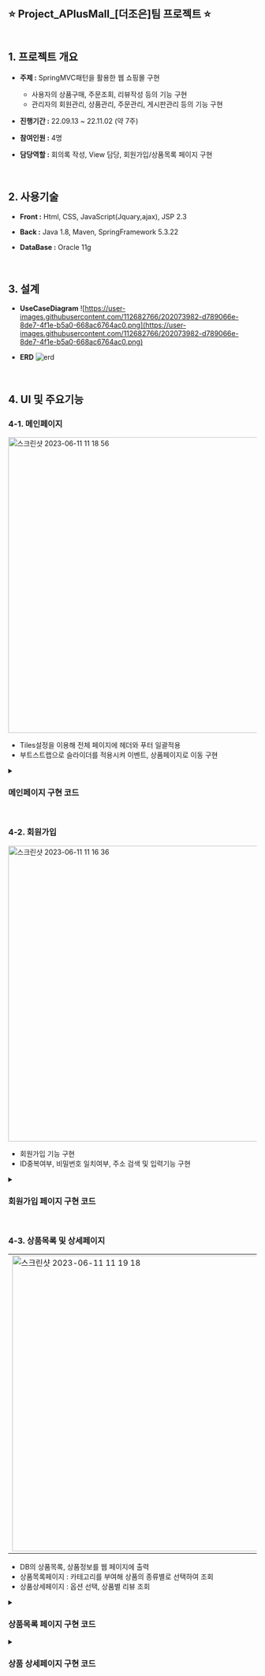 ## ⭐ Project_APlusMall_[더조은]팀 프로젝트 ⭐ <br><br><br> 1. 프로젝트 개요

- **주제 :** SpringMVC패턴을 활용한 웹 쇼핑몰 구현

  - 사용자의 상품구매, 주문조회, 리뷰작성 등의 기능 구현
  - 관리자의 회원관리, 상품관리, 주문관리, 게시판관리 등의 기능 구현

- **진행기간 :** 22.09.13 ~ 22.11.02 (약 7주)

- **참여인원 :** 4명

- **담당역할 :** 회의록 작성, View 담당, 회원가입/상품목록 페이지 구현

<br>

## 2. 사용기술

- **Front :** Html, CSS, JavaScript(Jquary,ajax), JSP 2.3

- **Back :** Java 1.8, Maven, SpringFramework 5.3.22

- **DataBase :** Oracle 11g

<br>

## 3. 설계

- **UseCaseDiagram**
![https://user-images.githubusercontent.com/112682766/202073982-d789066e-8de7-4f1e-b5a0-668ac6764ac0.png](https://user-images.githubusercontent.com/112682766/202073982-d789066e-8de7-4f1e-b5a0-668ac6764ac0.png)

- **ERD**
![erd](https://user-images.githubusercontent.com/112682766/204685853-c14204eb-72c8-434f-9de2-8f79a9048d2d.png)

<br>

## 4. UI 및 주요기능

### 4-1. 메인페이지

<img width="600" alt="스크린샷 2023-06-11 11 18 56" src="https://github.com/Choi9088/Project_APlusMall_2022/assets/132661247/145c4fef-7db5-42e1-a410-cf3030c4a02a">

- Tiles설정을 이용해 전체 페이지에 헤더와 푸터 일괄적용
- 부트스트랩으로 슬라이더를 적용시켜 이벤트, 상품페이지로 이동 구현

<details><summary><h3> 메인페이지 구현 코드</h3></summary>
<p>

#### (1).jsp
```html
 ()  
```
#### (2)Controller.java
```java

```

#### (3)ServiceImpl.java
```java

```

#### (4)DAOImpl.java
```java

```
  
#### (5)_SQL.xml
```xml

```
</p>
</details>

<br>

### 4-2. 회원가입

<img width="600" alt="스크린샷 2023-06-11 11 16 36" src="https://github.com/Choi9088/Project_APlusMall_2022/assets/132661247/c40036b5-9a88-4991-9321-2543d7394e97">


- 회원가입 기능 구현
- ID중복여부, 비밀번호 일치여부, 주소 검색 및 입력기능 구현

<details><summary><h3> 회원가입 페이지 구현 코드</h3></summary>
<p>

#### (1-1)join.jsp(body)
```html
<%@ page language="java" contentType="text/html; charset=UTF-8" pageEncoding="UTF-8"%>

<!DOCTYPE html>
<html>

<head>
  (...)
</head>

<body>
	<!-- wrapper : 화면 전체랩 -->
	<div class="wrap">
		<!-- form -->
		<form id="join_form" method="post">

			<!-- 아이디 -->
			<div>
				<div class="sub_title">아이디</div>
				
				<input class="id_input" name="id" id="id" placeholder="아이디">
				
				<span class="id_input_re_1">사용 가능한 아이디입니다.</span> 
				<span class="id_input_re_2">아이디가 이미 존재합니다.</span>
			</div>

			<!-- 비밀번호 -->
			<div>
				<div class="sub_title">비밀번호</div>
				
				<input class="pw_input" type="password" id="pw" name="pw" placeholder="비밀번호"/> 
				<input class="pwck_input" type="password" id="pwcheck" placeholder="비밀번호 확인"/>
				
				<div>
					<!-- 비밀번호 일치여부 확인 -->
					<font id="chkNotice" size="3"></font>
				</div>
			</div>

			<!-- 이름 -->
			<div>
				<div class="sub_title">이름</div>
				<input class="user_input" id ="name" name="name" placeholder="이름">
			</div>

			<!-- 전화번호 -->
			<div>
				<div class="sub_title">전화번호</div>
				<input class="mobile_input" id="mobile" name="mobile" placeholder="전화번호">
			</div>

			<!-- 이메일 전체영역 -->
			<div>
				<div class="sub_title">이메일</div>

				<div class="mail_input_box">
					<input class="mail_input"id="email" name="email" placeholder="이메일">
				</div>

				<div class="mail_check_input_box" id="mail_check_input_box_false">
					<input class="mail_check_input" disabled="disabled" id ="mail_check" placeholder="이메일 인증번호">
				</div>
				<div class="mail_check_button">인증번호 전송</div>
				<div class="clearfix"></div>
				<span id="mail_check_input_box_warn"></span>
			</div>

			<!-- 주소 전체영역 -->
			<div>
				<div class="sub_title">주소</div>
				<div class="address_input_1_box">
					<input class="address_input_1" name="postcode" id="postcode" readonly="readonly"
						placeholder="우편번호">
				</div>
				<div class="address_button" onclick="execution_daum_address()">주소찾기</div>
				<div class="clearfix"></div>
				<input class="address_input_2" name="address" readonly="readonly" placeholder="주소"> 
				<input class="address_input_3" name="addressDetail" id="addressDetail" placeholder="상세주소">
			</div>

			<!-- 가입하기 버튼 -->
			<input type="button" class="join_button" value="가입하기">

		</form>
		<!-- form 끝 -->
	</div>
	<!-- 화면 전체랩 끝 -->

</body>
</html>
```

#### (1-2)join.jsp(script)  
```html
<script>
//1. 회원가입 버튼 동작
$(function() { //기존 $(document).ready(function(){ 의 단순버전
	// 회원가입 버튼, 공란 확인
	$(".join_button").click(function() { //이름이 join_button인 클래스를 클릭하면 아래 코드가 실행된다.
		//ID 공백확인
		if ($("#id").val() == "") { //id가 'id'인 항목의 값이 ""(공백)인 경우 
			alert("아이디를 입력해주세요"); // "아이디를 입력해주세요" 라는 경고창이 뜨고
			$("#id").focus(); //id 항목으로 포커스가 이동한다.
			//PW 공백, 일치여부 확인
		} else if ($("#pw").val() == "") {
			alert("비밀번호를 입력해주세요");
			$("#pw").focus();
		} else if ($("#pwcheck").val() == "") {
			alert("비밀번호 확인 입력해주세요");
			$("#pwcheck").focus();
		} else if ($("#pwcheck").val() != $('#pw').val()) {
			alert("비밀번호가 일치하지 않음");
			$("#pwcheck").focus();
			//이름 공백확인
		} else if ($("#name").val() == "") {
			alert("이름 입력해주세요");
			$("#name").focus();
			//휴대폰번호 공백확인
		} else if ($("#mobile").val() == "") {
			alert("휴대폰번호를 입력해주세요");
			$("#mobile").focus();
			//이메일 공백, 인증번호 공백, 일치여부 확인
		} else if ($("#email").val() == "") {
			alert("이메일을 입력해주세요");
			$("#email").focus(); 
		}/* 이메일 인증 잠시 주석처리
      else if ($("#mail_check").val() == "") {
			alert("이메일 인증번호를 입력해주세요");
			$("#postcode").focus();
		} else if ($("#mail_check").val() != code) {
			alert("인증번호를 다시확인해주세요 ");
			$("#mail_check").focus();
		}*/
			//주소 공백확인
		else if ($("#postcode").val() == "") {
			alert("주소 입력해주세요");
			$("#postcode").focus();
		} else if ($("#addressDetail").val() == "") {
			alert("상세주소를 입력해주세요");
			$("#postcode").focus();
			//이상없을경우 회원가입 진행(/joinAction)
		} else {
			$("#join_form").attr("action", "/joinAction").submit();
		}
	})
})
//1. 회원가입 버튼 끝

//2. id 중복검사
$('.id_input').on("change keyup paste input",function() { //id가 'id_input'인 값을 사용할거야
	var id = $('.id_input').val(); //id 변수로 id_input에 입력된 값을 선언
	var data = { id : id } // 이게 뭔지 모르겠ㅇ...id값으로 id를 받는다는거같은데 json 방식인건
	
	if (id == "") { //id에 입력된 값이 없는경우 
		$('.id_input_re_1').css("display", "none"); //id_input_re_1에 해당하는 항목을 안 보이게 한다
		$('.id_input_re_2').css("display", "none"); //id_input_re_2에 해당하는 항목을 안 보이게 한다
	} else { //id에 입력된 값이 있으면
		$.ajax({ 
			type : "post", //전송은 post방식으로 
			url : "/memberIdChk", //Controller에서 memberIdChk메소드를 찾아 실행한다.
			data : data, 
			success : function(result) { //Controller실행결과(return)가 result로 전달되어 아래 코드로 넘어간다.
				//console.log("확인 : " + result);
				if (result != 'fail') { //return값이 fail 인 경우
					$('.id_input_re_1').css("display", "inline-block"); 
					$('.id_input_re_2').css("display", "none"); //얘를 안 하니까 두 문구가 같이뜨네요?
				} else { //return 값이 success인 경우 
					$('.id_input_re_2').css("display", "inline-block");
					$('.id_input_re_1').css("display", "none");
				}
			}
		}); // ajax 끝
	}
})
//2. id 중복검사 끝

//3. 비밀번호 일치 여부
$(function() {
	$('#pw').keyup(function() {
		$('#chkNotice').html('');
	});	
	$('#pwcheck').keyup(function() {
		if ($('#pw').val() != $('#pwcheck').val()) {
			$('#chkNotice').html('비밀번호 일치하지 않음').attr('color', 'red');
		} else {
			$('#chkNotice').html('비밀번호 일치함').attr('color', 'green');
		}
	});
});
//3. 비밀번호 일치 여부 끝
</script>
```
#### (2)MemberController.java
```java
@Controller
public class MemberController {

	private static final Logger logger = LoggerFactory.getLogger(MemberController.class);

	@Autowired
	private MemberService memberService;

	@Autowired
	private JavaMailSender mailSender;

	/* 회원가입 실행 */
	@RequestMapping(value = "/joinAction", method = RequestMethod.POST)
	public String joinPost(MemberVO member) throws Exception {
  
		memberService.memberJoin(member);

		return "redirect:/main";
	}

	/* 아이디 중복 검사 */
	@RequestMapping(value = "/memberIdChk", method = RequestMethod.POST)
	@ResponseBody
	public String memberIdChkPOST(String id) throws Exception {
		
		logger.info("vo 진입" + id);
		int result = memberService.idCheck(id);

		logger.info("결과값 : " + result);

		if (result != 0) {
			return "fail"; /* 중복아이디가 존재하면 fail */
		} else {
			return "success"; /* 중복아이디가 존재하지 않는다면 success */
		}
	}
}
```
#### (3)MemberServiceImpl.java
```java
@Service
public class MemberServiceImpl implements MemberService {
	private static final Logger logger = LoggerFactory.getLogger(LoginController.class);

	@Autowired
	MemberDAO dao;

	/* 회원가입 */
	@Override
	public void memberJoin(MemberVO member) throws Exception {
		dao.memberJoin(member);
	}

	/* 아이디 중복 검사 */
	@Override
	public int idCheck(String id) throws Exception {
		return dao.idCheck(id);
	}
}
```  

#### (4)MemberDAOImpl.java
```java
@Repository
public class MemberDAOimpl implements MemberDAO {
	@Autowired
	SqlSession sql;

	/* 회원가입 */
	@Override
	public void memberJoin(MemberVO member) throws Exception {
		sql.insert("mapper.Member_SQL.memberJoin", member);
	}

	/* 아이디 중복 검사 */
	@Override
	public int idCheck(String id) throws Exception {
		int result = sql.selectOne("mapper.Member_SQL.idCheck", id);
		return result;
	}
}
```  

#### (5)Member_SQL.xml
```xml
<mapper namespace="mapper.Member_SQL">

	<!-- 회원가입 -->
	<insert id="memberJoin">
		insert into member values(#{id},
		#{name}, #{pw},
		#{email},#{mobile}, #{postcode},
		#{address}, #{addressDetail}, 0,
		sysdate, 5000000, 0 )
	</insert>

	<!-- 아이디 중복검사 -->
	<select id="idCheck" resultType="int">
		SELECT count(id)
		FROM member
		WHERE
		id = #{id}
	</select>
</mapper>
```  
</p>
</details>

<br>

### 4-3. 상품목록 및 상세페이지

<table>
  <tr>
    <td>
      <img width="600" alt="스크린샷 2023-06-11 11 19 18" src="https://github.com/Choi9088/Project_APlusMall_2022/assets/132661247/eb2470e0-3707-4085-a180-4014dad004c9">
    </td>
    <td>
      <img width="600" alt="스크린샷 2023-06-11 11 19 37" src="https://github.com/Choi9088/Project_APlusMall_2022/assets/132661247/bbe40aca-bedf-4b7c-bab2-ec5266b7082a">
    </td>
  <tr>
</table>

- DB의 상품목록, 상품정보를 웹 페이지에 출력
- 상품목록페이지 : 카테고리를 부여해 상품의 종류별로 선택하여 조회
- 상품상세페이지 : 옵션 선택, 상품별 리뷰 조회

<details>
<summary><h3> 상품목록 페이지 구현 코드</h3></summary>
<p>

#### (1-1)itemList.jsp(body)
```html
(...생략...)

<body>
  <c:forEach items="${itemlist}" var="itemlist">
    <div class="card h-100" OnClick="location.href ='/itemDetail?num=${itemlist.itemnum}'" style="cursor:pointer;" >
       
        <!-- Product image-->
        <a>
          <img class="card-img-top" src="${itemlist.itemimg}" alt="..." />
        </a>
            
        <!-- Product name-->
        <h5 class="fw-bolder"><c:out value="${itemlist.itemname}" /></h5>
   
        <!-- Product actions-->
          <div class="text-center">
            <a class="btn btn-outline-dark mt-auto">제품 상세보기</a>
          </div>
        
    </div>
  </c:forEach>
</body>
```
  
#### (2)itemController.java
```java
(... 생략 ...)

@Controller
public class ItemController {
	private static final Logger logger = LoggerFactory.getLogger(ItemController.class);

	@Autowired
	private ItemService itemService;

	/* 상품 리스트 페이지 (카테고리-대분류) */
	@RequestMapping(value = "/itemListL", method = RequestMethod.GET)
	public String itemListL(Model model, HttpServletResponse response, Integer cat) throws Exception {
		logger.info(">>>>>>>>>>>>>>>>>>>>>>>>>>>>>>>>>> 상품 리스트 페이지 진입");

		List<ItemVO> list = itemService.itemListL(cat);
		logger.info("---------------글 목록 확인---------" + list);
		model.addAttribute("itemlist", list);

		return "item/itemList";
	}

	/* 상품 리스트 페이지 (카테고리-중분류) */
	@RequestMapping(value = "/itemList", method = RequestMethod.GET)
	public String itemList(Model model, HttpServletResponse response, Integer cat) throws Exception {
		logger.info(">>>>>>>>>>>>>>>>>>>>>>>>>>>>>>>>>> 상품 리스트 페이지 진입");

		List<ItemVO> list = itemService.itemList(cat);
		logger.info("---------------글 목록 확인---------" + list);
		model.addAttribute("itemlist", list);

		return "item/itemList";
	}

}
```

#### (3)itemServiceImpl.java
```java
(... 생략 ...)

@Service
public class ItemServiceImpl implements ItemService {
	@Autowired
	ItemDAO dao;

	/* 상품 목록 대분류 */
	@Override
	public List<ItemVO> itemListL(Integer cat) throws Exception {
		return dao.itemListL(cat);
	}

	/* 상품 목록 중분류 */
	@Override
	public List<ItemVO> itemList(Integer cat) throws Exception {
		return dao.itemList(cat);
	}
}
```

#### (4)itemDAOImpl.java
```java
(... 생략 ...)

@Repository
public class ItemDAOImpl implements ItemDAO {
	@Autowired
	SqlSession sql;

	/* 상품 목록 대분류 */
	@Override
	public List<ItemVO> itemListL(Integer cat) throws Exception {

		return sql.selectList("mapper.Item_SQL.item_listL", cat);
	}

	/* 상품 목록 중분류 */
	@Override
	public List<ItemVO> itemList(Integer cat) throws Exception {
		return sql.selectList("mapper.Item_SQL.item_list", cat);
	}
}
```
  
#### (5)Item_SQL.xml
```xml
<?xml version="1.0" encoding="UTF-8"?>
<!DOCTYPE mapper PUBLIC "-//mybatis.org//DTD Mapper 3.0//EN" "http://mybatis.org/dtd/mybatis-3-mapper.dtd">
  
  <mapper namespace="mapper.Item_SQL">
    
	<resultMap type="ItemVO" id="itemlist">
		<result column="ITEMNUM" property="itemnum" jdbcType="INTEGER" javaType="Integer" />
		<result column="ITEMCAT1" property="itemcat1" jdbcType="INTEGER" javaType="Integer" />
		<result column="ITEMCAT2" property="itemcat2" jdbcType="INTEGER" javaType="Integer" />
		<result column="ITEMNAME" property="itemname" jdbcType="VARCHAR" javaType="String" />
	</resultMap>
	
  	<!-- 대분류 -->
	<select id="item_listL" resultMap="itemlist">
		SELECT *
		FROM ITEM
		WHERE itemcat1 = #{itemcat1}
	</select>
	
	<!-- 중분류 -->
	<select id="item_list" resultMap="itemlist">
		SELECT *
		FROM ITEM
		WHERE itemcat2 = #{itemcat2}
	</select>
</mapper>
```
</p>
</details>

<details>
<summary><h3> 상품 상세페이지 구현 코드</h3></summary>
<p>

#### (1-1)itemDetail.jsp(body)
```html
(... 생략 ...)
<body>
	<div id="wrapper"> <!-- 화면 전체영역 -->
		<input type="hidden" id="IDX" name="IDX" value="${detail.itemnum}"> <br>
			
			<!-- 상품정보 좌측 이미지 영역 -->
			<div style="float: left; width: 500;">
				<table>
					<tr><td><img src="${detail.itemdetailimg}" width="500" height="500" /></td></tr>
				</table>
			</div>
			
			<!-- 상품정보 우측영역 -->
				<!-- 상품명 -->
				<table> 
					<tr><td class="itemtext">${detail.itemname}</td></tr>
				</table>
				
				<!-- 상품 옵션선택 영역 -->
				<div id="item_option">
					<table>
						<tr> <td> <select name="OptionList" id="OptionList" class="OptionList1">
									<option value="">================ (필수)옵션: 색상/용량 선택 ================</option>
									
									<c:forEach var="list1" items="${list1}" varStatus="index">
										<c:if test="${list1.itemstock == 0}"> <!-- 재고0인 상품은 선택 불가 -->
											<option id="ba" value="${list1.itemoption}" disabled="disabled">${list1.itemoption}(품절)</option>
										</c:if>
										<c:if test="${list1.itemstock != 0}">
											<option value="${list1.itemoption}">${list1.itemoption}</option>
										</c:if>
									</c:forEach>
							</select> </td> </tr>
					</table>
				</div>
				
				<!-- 총 상품금액 -->
				<div class="totals-item totals-item-total"
					style="float: left; margin-left: 400px;">
					<label class="total_price">총상품금액</label>&nbsp;&nbsp;
					<div class="total_price" style="float: right;">원</div>
					<div class="totals-value" id="cart-total" style="float: right;">0</div>
				</div> 
		<!-- 상품정보 영역 끝 -->

		<div style="clear: both;"></div>

		<!-- 리뷰 영역 -->
		<div id="rtable" align="center">
			<div id="rtitle">상품리뷰</div>
			
			<table class="table">
				<!-- 게시판 상단 메뉴 -->
				<thead class="table-dark">
					<tr>
						<th scope="col" class="col-2" id="title">작성일</th>
						<th scope="col" class="col-2" id="title">작성자</th>
						<th scope="col" class="col-50" id="title">제목</th>
						<th scope="col" class="col-50" id="title">내용</th>
					</tr>
				</thead>
			
				<!-- 게시글 목록 -->
				<tbody>
					<c:forEach var="review" items="${review}" varStatus="index">
						<tbody id="reviewList" name="reviewList">
							<tr>
								<td class="center">${review.reviewdate}</td>
								<td class="center">${review.id}</td>
								<td class="center">${review.reviewtitle}</td>
								<td class="center">${review.reviewcontent}</td>
							</tr>
						</tbody>
					</c:forEach>
				</tbody>
			</table>
		</div> <!-- 리뷰 영역 끝 -->
	</div>
	<form id="commonForm" name="commonForm"></form>
</body>
```
  
#### (1-2)itemDetail.jsp(script)
```html
<script>

// 상품금액출력
var option;
var num;
$('#OptionList').on("change", function() {
	option = $("#OptionList option:selected").val();
	num = ${detail.itemnum}
	var data = {
		option : option,
		num : num
	}
	$.ajax({
		type : "get",
		url : "/itemOp",
		data : data,
		dataType : "json",
		success : function(result) {
			$('.totals-value').text(result);
			console.log("확인 : " + result);
			var a = result;
		},
		error : function() {
			// alert("에러 발생"+result); 
		}
	});
})
</script>
```
#### (2)itemController.java
```java
(... 생략 ...)

@Controller
public class ItemController {
	private static final Logger logger = LoggerFactory.getLogger(ItemController.class);

	@Autowired
	private ItemService itemService;
	
	/* 상품 목록&상세&리뷰 */
	@RequestMapping(value = "/itemDetail", method = { RequestMethod.GET, RequestMethod.POST })
	public String itemDetail(Model model, Integer num, Integer itemnum, HttpServletResponse response) throws Exception {

		ItemVO vo = itemService.itemDetail(num); //상품정보 불러오기
		model.addAttribute("detail", vo);
		
		List<ItemAttrVO> list = itemService.itemAttr(num); //옵션 불러오기
		model.addAttribute("list1", list);
		
		List<ReviewVO> review = itemService.itemreviewlist(num); //리뷰 불러오기
		model.addAttribute("review", review);
		
		return "item/itemDetail";
	}

	/* 상품 상세페이지 option 선택 ajax */
	@RequestMapping(value = "/itemOp", method = { RequestMethod.GET, RequestMethod.POST })
	@ResponseBody
	public String itemOp(ItemAttrVO vo, Model model, @RequestParam("option") String option,
			@RequestParam("num") Integer num) throws Exception {
		logger.info(">>>>>>>>>>>>>>>>>>>>>>>>>>>>>>>>>>  진입");
		vo.setItemoption(option);
		vo.setItemnum(num);
		vo = itemService.itemOp(vo);

		Integer cost = vo.getItemcost();
		String to = Integer.toString(cost);

		logger.info("itemOp.cost = " + cost);
		logger.info("vo = " + vo);

		return to;
	}
}
```

#### (3)itemServiceImpl.java
```java
(... 생략 ...)

@Service
public class ItemServiceImpl implements ItemService {
	@Autowired
	ItemDAO dao;

	/* 상품 상세페이지 */
	@Override
	public ItemVO itemDetail(Integer num) throws Exception {
		return dao.itemDetail(num);
	}
	
	/* 옵션 불러오기 */
	@Override
	public List<ItemAttrVO> itemAttr(Integer num) throws Exception {
		return dao.itemAttr(num);
	}

	/* 상품 옵션선택 ajax */
	@Override
	public ItemAttrVO itemOp(ItemAttrVO vo) throws Exception {
		return dao.itemOp(vo);
	}
}
```

#### (4)itemDAOImpl.java
```java
@Repository
public class ItemDAOImpl implements ItemDAO {
	@Autowired
	SqlSession sql;

	/* 상품 상세 */
	@Override
	public ItemVO itemDetail(Integer num) throws Exception {
		return sql.selectOne("mapper.Item_SQL.item_detail", num);
	}
	
	/* 옵션 불러오기 ajax */
	@Override
	public List<ItemAttrVO> itemAttr(Integer num) throws Exception {
		return sql.selectList("mapper.Item_SQL.item_attr", num);
	}

	/* 상품 옵션별 금액 불러오기 ajax */
	@Override
	public ItemAttrVO itemOp(ItemAttrVO vo) throws Exception {
		return sql.selectOne("mapper.Item_SQL.item_op", vo);
	}
}
```
  
#### (5)Item_SQL.xml
```xml
<!-- 상품상세페이지 -->
<select id="item_detail" resultType="ItemVO">
	SELECT *
	FROM ITEM
	WHERE itemnum = #{itemnum}
</select>

<!-- 옵션 박스 ajax -->
<select id="item_attr" resultMap="itemAttr">
	SELECT *
	FROM ITEMATTR
	WHERE itemnum = #{itemnum}
</select>

<!-- 가격  받아오는 ajax-->
<select id="item_op" resultType="ItemAttrVO">
	SELECT *
	FROM ITEMATTR
	WHERE itemnum = #{itemnum}
	AND itemoption = #{itemoption}
</select>

<!-- 상품리뷰 목록 -->
<select id="itemreview_list" resultMap="reviewlist">
	SELECT *
	FROM REVIEW
	WHERE itemnum = #{itemnum}
</select>
```
  
</p>
</details>
